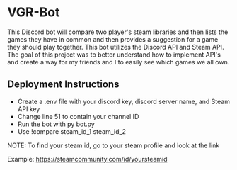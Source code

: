 # VGR-Bot
This Discord bot will compare two player's steam libraries and then lists the games they have in common and then provides a suggestion for a game they should play together.
This bot utilizes the Discord API and Steam API.
The goal of this project was to better understand how to implement API's and create a way for my friends and I to easily see which games we all own.

## Deployment Instructions
 - Create a .env file with your discord key, discord server name, and Steam API key
 - Change line 51 to contain your channel ID
 - Run the bot with py bot.py
 - Use !compare steam_id_1 steam_id_2
 
 NOTE: To find your steam id, go to your steam profile and look at the link
 
 Example: https://steamcommunity.com/id/yoursteamid
